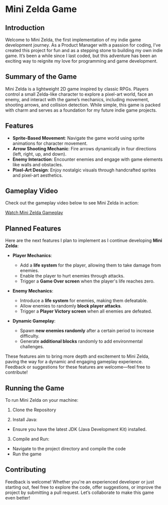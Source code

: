 # Mini Zelda Game

## Introduction
Welcome to Mini Zelda, the first implementation of my indie game development journey. As a Product Manager with a passion for coding, I’ve created this project for fun and as a stepping stone to building my own indie game. It’s been a while since I last coded, but this adventure has been an exciting way to reignite my love for programming and game development.

## Summary of the Game
Mini Zelda is a lightweight 2D game inspired by classic RPGs. Players control a small Zelda-like character to explore a pixel-art world, face an enemy, and interact with the game’s mechanics, including movement, shooting arrows, and collision detection. While simple, this game is packed with charm and serves as a foundation for my future indie game projects.

## Features
- <strong>Sprite-Based Movement</strong>: Navigate the game world using sprite animations for character movement.
- <strong>Arrow Shooting Mechanic</strong>: Fire arrows dynamically in four directions (left, right, up, and down).
- <strong>Enemy Interaction</strong>: Encounter enemies and engage with game elements like walls and obstacles.
- <strong>Pixel-Art Design</strong>: Enjoy nostalgic visuals through handcrafted sprites and pixel-art aesthetics.

## Gameplay Video

Check out the gameplay video below to see Mini Zelda in action:

[Watch Mini Zelda Gameplay](https://github.com/lcnunes09/zeldamini/blob/main/src/res/Mini%20Zelda%202025-04-01%2021-05-12.mp4)

## Planned Features

Here are the next features I plan to implement as I continue developing **Mini Zelda**:

- **Player Mechanics**:
  - Add a **life system** for the player, allowing them to take damage from enemies.
  - Enable the player to hurt enemies through attacks.
  - Trigger a **Game Over screen** when the player's life reaches zero.

- **Enemy Mechanics**:
  - Introduce a **life system** for enemies, making them defeatable.
  - Allow enemies to randomly **block player attacks**.
  - Trigger a **Player Victory screen** when all enemies are defeated.

- **Dynamic Gameplay**:
  - Spawn **new enemies randomly** after a certain period to increase difficulty.
  - Generate **additional blocks** randomly to add environmental challenges.

These features aim to bring more depth and excitement to Mini Zelda, paving the way for a dynamic and engaging gameplay experience. Feedback or suggestions for these features are welcome—feel free to contribute!

## Running the Game
To run Mini Zelda on your machine:
1. Clone the Repository

2. Install Java:
- Ensure you have the latest JDK (Java Development Kit) installed.

3. Compile and Run:
- Navigate to the project directory and compile the code
- Run the game


## Contributing
Feedback is welcome! Whether you're an experienced developer or just starting out, feel free to explore the code, offer suggestions, or improve the project by submitting a pull request. Let’s collaborate to make this game even better!